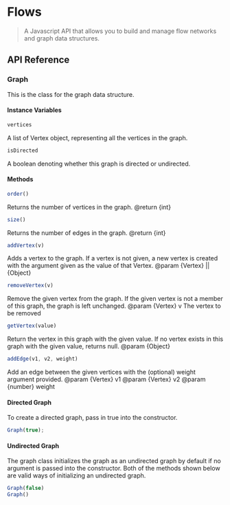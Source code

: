 # Flows

> A Javascript API that allows you to build and manage flow networks and graph data structures. 

## API Reference 

### Graph 

This is the class for the graph data structure. 

#### Instance Variables 

```javascript
vertices 
```
A list of Vertex object, representing all the vertices in the graph. 

```javascript
isDirected
```
A boolean denoting whether this graph is directed or undirected. 

#### Methods

```javascript
order()
```
Returns the number of vertices in the graph. 
@return {int}

```javascript
size()
```
Returns the number of edges in the graph. 
@return {int} 

```javascript
addVertex(v)
```
Adds a vertex to the graph. If a vertex is not given, a new vertex is 
created with the argument given as the value of that Vertex. 
@param {Vertex} || {Object}

```javascript
removeVertex(v)
```
Remove the given vertex from the graph. If the given vertex is not a 
member of this graph, the graph is left unchanged. 
@param {Vertex} v The vertex to be removed

```javascript
getVertex(value)
```
Return the vertex in this graph with the given value. If no vertex exists 
in this graph with the given value, returns null. 
@param {Object}

```javascript
addEdge(v1, v2, weight)
```
Add an edge between the given vertices with the (optional) weight argument provided. 
@param {Vertex} v1
@param {Vertex} v2
@param {number} weight

#### Directed Graph

To create a directed graph, pass in true into the constructor. 
```javascript
Graph(true); 
```

#### Undirected Graph

The graph class initializes the graph as an undirected graph by default if no argument is 
passed into the constructor. Both of the methods shown below are valid ways of initializing 
an undirected graph. 
```javascript
Graph(false)
Graph()
```
